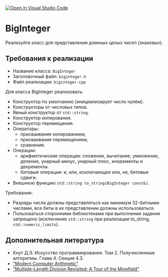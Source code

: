 [![Open in Visual Studio Code](https://classroom.github.com/assets/open-in-vscode-f059dc9a6f8d3a56e377f745f24479a46679e63a5d9fe6f495e02850cd0d8118.svg)](https://classroom.github.com/online_ide?assignment_repo_id=7268143&assignment_repo_type=AssignmentRepo)
# BigInteger
Реализуйте класс для представления длинных целых чисел (знаковых).

## Требования к реализации
* Название класса: `BigInteger`
* Заголовочный файл: `biginteger.h`
* Файл реализации: `biginteger.cpp`

Для класса BigInteger реализовать:
* Конструктор по умолчанию (инициализирует число нулём).
* Конструкторы от числовых типов.
* Явный конструктор от `std::string`.
* Конструктор копирования.
* Конструктор перемещения.
* Операторы:
  * присваивания копированием,
  * присваивания перемещением,
  * сравнения.
* Операции:
  * арифметические операции: сложение, вычитание, умножение, деление, унарный минус, унарный плюс, инкременты и декременты.
  * битовые операции: и, или, исключающее или, не, битовые сдвиги.
* Внешнюю функцию `std::string to_string(BigInteger const&)`.

Требования:
* Разряды числа должны представляться как минимум 32-битными числами, все биты в их представлении должны использоваться.
* Пользоваться сторонними библиотеками при выполнении задания запрещено (исключение `std::string` при реализации to_string, `std::numeric_limits`).

## Дополнительная литература
* Кнут Д.Э. Искусство программирования. Том 2. Получисленные алгоритмы. Глава 4. Секция 4.3.
* ["Modern Computer Arithmetic"](https://members.loria.fr/PZimmermann/mca/mca-0.5.pdf)
* ["Multiple-Length Division Revisited: A Tour of the Minefield"](https://surface.syr.edu/cgi/viewcontent.cgi?article=1162&context=eecs_techreports) 

